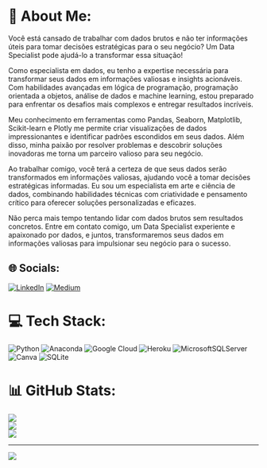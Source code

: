 # 💫 About Me:
Você está cansado de trabalhar com dados brutos e não ter informações úteis para tomar decisões estratégicas para o seu negócio? Um Data Specialist pode ajudá-lo a transformar essa situação!

Como especialista em dados, eu tenho a expertise necessária para transformar seus dados em informações valiosas e insights acionáveis. Com habilidades avançadas em lógica de programação, programação orientada a objetos, análise de dados e machine learning, estou preparado para enfrentar os desafios mais complexos e entregar resultados incríveis.

Meu conhecimento em ferramentas como Pandas, Seaborn, Matplotlib, Scikit-learn e Plotly me permite criar visualizações de dados impressionantes e identificar padrões escondidos em seus dados. Além disso, minha paixão por resolver problemas e descobrir soluções inovadoras me torna um parceiro valioso para seu negócio.

Ao trabalhar comigo, você terá a certeza de que seus dados serão transformados em informações valiosas, ajudando você a tomar decisões estratégicas informadas. Eu sou um especialista em arte e ciência de dados, combinando habilidades técnicas com criatividade e pensamento crítico para oferecer soluções personalizadas e eficazes.

Não perca mais tempo tentando lidar com dados brutos sem resultados concretos. Entre em contato comigo, um Data Specialist experiente e apaixonado por dados, e juntos, transformaremos seus dados em informações valiosas para impulsionar seu negócio para o sucesso.

## 🌐 Socials:
[![LinkedIn](https://img.shields.io/badge/LinkedIn-%230077B5.svg?logo=linkedin&logoColor=white)](https://linkedin.com/in/thiago-ramos-oliveira/) [![Medium](https://img.shields.io/badge/Medium-12100E?logo=medium&logoColor=white)](https://medium.com/@thiagoramos20042) 

# 💻 Tech Stack:
![Python](https://img.shields.io/badge/python-3670A0?style=for-the-badge&logo=python&logoColor=ffdd54) ![Anaconda](https://img.shields.io/badge/Anaconda-%2344A833.svg?style=for-the-badge&logo=anaconda&logoColor=white) ![Google Cloud](https://img.shields.io/badge/Google%20Cloud-%234285F4.svg?style=for-the-badge&logo=google-cloud&logoColor=white) ![Heroku](https://img.shields.io/badge/heroku-%23430098.svg?style=for-the-badge&logo=heroku&logoColor=white) ![MicrosoftSQLServer](https://img.shields.io/badge/Microsoft%20SQL%20Sever-CC2927?style=for-the-badge&logo=microsoft%20sql%20server&logoColor=white) ![Canva](https://img.shields.io/badge/Canva-%2300C4CC.svg?style=for-the-badge&logo=Canva&logoColor=white) ![SQLite](https://img.shields.io/badge/sqlite-%2307405e.svg?style=for-the-badge&logo=sqlite&logoColor=white)
# 📊 GitHub Stats:
![](https://github-readme-stats.vercel.app/api?username=thiagoramos20042&theme=dark&hide_border=false&include_all_commits=false&count_private=false)<br/>
![](https://github-readme-streak-stats.herokuapp.com/?user=thiagoramos20042&theme=dark&hide_border=false)<br/>
![](https://github-readme-stats.vercel.app/api/top-langs/?username=thiagoramos20042&theme=dark&hide_border=false&include_all_commits=false&count_private=false&layout=compact)

---
[![](https://visitcount.itsvg.in/api?id=thiagoramos20042&icon=0&color=0)](https://visitcount.itsvg.in)

<!-- Proudly created with GPRM ( https://gprm.itsvg.in ) -->
